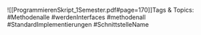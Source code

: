 
![[ProgrammierenSkript_1Semester.pdf#page=170]]Tags & Topics:
   #Methodenalle
   #werdenInterfaces
   #methodenall
   #StandardImplementierungen
   #SchnittstelleName